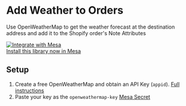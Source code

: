 # Add Weather to Orders
Use OpenWeatherMap to get the weather forecast at the destination address and add it to the Shopify order's Note Attributes

[![Integrate with Mesa](https://www.getmesa.com/images/integrate.png)<br>Install this library now in Mesa](https://getmesa.com/install/shoppad/mesa-actions/weather/order)

## Setup

1. Create a free OpenWeatherMap and obtain an API Key (`appid`). [Full instructions]()
2. Paste your key as the `openweathermap-key` [Mesa Secret](https://getmesa.com/go/secrets)
